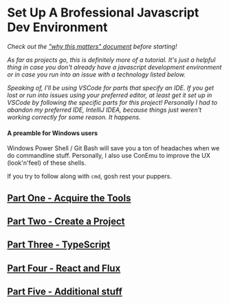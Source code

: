 # Set Up A Brofessional Javascript Dev Environment

*Check out the ["why this matters" document](https://github.com/Hypaethral/javascript-projects/blob/master/environment-setup/why-does-this-matter.md) before starting!*

*As far as projects go, this is definitely more of a tutorial. It's just a helpful thing in case you don't already have a javascript development environment or in case you run into an issue with a technology listed below.*

*Speaking of, I'll be using VSCode for parts that specify an IDE.  If you get lost or run into issues using your preferred editor, at least get it set up in VSCode by following the specific parts for this project!  Personally I had to abandon my preferred IDE, IntelliJ IDEA, because things just weren't working correctly for some reason.  It happens.*

#### A preamble for Windows users
Windows Power Shell / Git Bash will save you a ton of headaches when we do commandline stuff. Personally, I also use ConEmu to improve the UX (look'n'feel) of these shells.

If you try to follow along with `cmd`, gosh rest your puppers.


## [Part One - Acquire the Tools](https://github.com/Hypaethral/javascript-projects/blob/master/environment-setup/01-acquire-the-tools.md)
## [Part Two - Create a Project](https://github.com/Hypaethral/javascript-projects/blob/master/environment-setup/02-create-a-project.md)
## [Part Three - TypeScript](https://github.com/Hypaethral/javascript-projects/blob/master/environment-setup/03-typescript.md)
## [Part Four - React and Flux](https://github.com/Hypaethral/javascript-projects/blob/master/environment-setup/04-react.md)
## [Part Five - Additional stuff](https://github.com/Hypaethral/javascript-projects/blob/master/environment-setup/05-additional-stuff.md)

